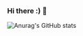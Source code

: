 ### Hi there :) 👋

![Anurag's GitHub stats](https://github-readme-stats.vercel.app/api?username=namjaegyeong&show_icons=true&theme=graywhite)

<!--
**namjaegyeong/namjaegyeong** is a ✨ _special_ ✨ repository because its `README.md` (this file) appears on your GitHub profile.

Here are some ideas to get you started:

- 🔭 I’m currently working on ...
- 🌱 I’m currently learning ...
- 👯 I’m looking to collaborate on ...
- 🤔 I’m looking for help with ...
- 💬 Ask me about ...
- 📫 How to reach me: ...
- 😄 Pronouns: ...
- ⚡ Fun fact: ...
-->

